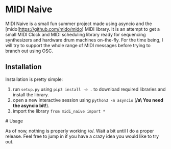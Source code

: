 # MIDI Naive

MIDI Naive is a small fun summer project made using asyncio and the [mido(https://github.com/mido/mido) MIDI library. It is an attempt to get a small MIDI Clock and MIDI scheduling library ready for sequencing synthesizers and hardware drum machines on-the-fly. For the time being, I will try to support the whole range of MIDI messages before trying to branch out using OSC.

## Installation

Installation is pretty simple:
1) run `setup.py` using `pip3 install -e .` to download required libraries and install the library.
2) open a new interactive session using `python3 -m asyncio` (**/a\\ You need the asyncio bit!**).
3) import the library `from midi_naive import *`

# Usage

As of now, nothing is properly working \o/. Wait a bit until I do a proper release. Feel free to jump in if you have a crazy idea you would like to try out.